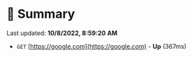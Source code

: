 # 📖 Summary
Last updated: **10/8/2022, 8:59:20 AM**

- `GET` [https://google.com](https://google.com) - **Up** (367ms)
